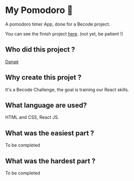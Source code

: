# **My Pomodoro 🍅**

A pomodoro timer App, done for a Becode project.

You can see the finish project [here](YOURLINK.com). (not yet, be patient !)

## **Who did this project ?**

[Danaé](https://github.com/Da-nae)

## **Why create this projet ?**

It's a Becode Challenge, the goal is training our React skills.

## **What language are used?**

HTML and CSS, React JS.

## **What was the easiest part ?**

To be completed

## **What was the hardest part ?**

To be completed
